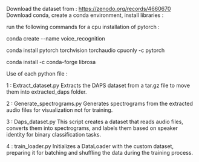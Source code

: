 Download the dataset from : https://zenodo.org/records/4660670
Download conda, create a conda environment, install libraries :

run the following commands for a cpu installation of pytorch :

conda create --name voice_recognition

conda install pytorch torchvision torchaudio cpuonly -c pytorch

conda install -c conda-forge librosa








Use of each python file :


1 : Extract_dataset.py
Extracts the DAPS dataset from a tar.gz file to move them into extracted_daps folder.

2 : Generate_spectrograms.py
Generates spectrograms from the extracted audio files for visualization not for training.

3 : Daps_dataset.py
This script creates a dataset that reads audio files, converts them into spectrograms, and labels them based on speaker identity for binary classification tasks.

4 : train_loader.py
Initializes a DataLoader with the custom dataset, preparing it for batching and shuffling the data during the training process.
